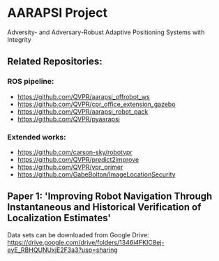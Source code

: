 # AARAPSI Project
Adversity- and Adversary-Robust Adaptive Positioning Systems with Integrity

## Related Repositories:
### ROS pipeline:
- https://github.com/QVPR/aarapsi_offrobot_ws
- https://github.com/QVPR/cpr_office_extension_gazebo
- https://github.com/QVPR/aarapsi_robot_pack
- https://github.com/QVPR/pyaarapsi
### Extended works:
- https://github.com/carson-sky/robotvpr
- https://github.com/QVPR/predict2improve
- https://github.com/QVPR/vpr_primer
- https://github.com/GabeBolton/ImageLocationSecurity

## Paper 1: 'Improving Robot Navigation Through Instantaneous and Historical Verification of Localization Estimates'
Data sets can be downloaded from Google Drive:
<https://drive.google.com/drive/folders/1346i4FKIC8ej-eyE_RBHQUNUxjE2F3a3?usp=sharing>
